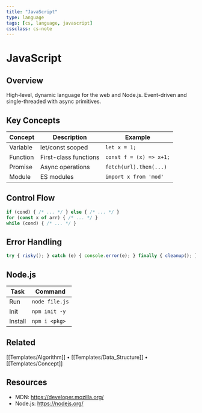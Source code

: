```yaml
---
title: "JavaScript"
type: language
tags: [cs, language, javascript]
cssclass: cs-note
---
```


# JavaScript

## Overview
High-level, dynamic language for the web and Node.js. Event-driven and single-threaded with async primitives.

## Key Concepts
| Concept | Description | Example |
|---------|-------------|---------|
| Variable | let/const scoped | `let x = 1;` |
| Function | First-class functions | `const f = (x) => x+1;` |
| Promise | Async operations | `fetch(url).then(...)` |
| Module | ES modules | `import x from 'mod'` |

## Control Flow
```js
if (cond) { /* ... */ } else { /* ... */ }
for (const x of arr) { /* ... */ }
while (cond) { /* ... */ }
```

## Error Handling
```js
try { risky(); } catch (e) { console.error(e); } finally { cleanup(); }
```

## Node.js
| Task | Command |
|------|---------|
| Run | `node file.js` |
| Init | `npm init -y` |
| Install | `npm i <pkg>` |

## Related
[[Templates/Algorithm]] • [[Templates/Data_Structure]] • [[Templates/Concept]]

## Resources
- MDN: https://developer.mozilla.org/
- Node.js: https://nodejs.org/

